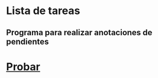 # **Lista de tareas**
## Programa para realizar anotaciones de pendientes 

# [Probar](https://adriancm21.github.io/Lista_de_tareas/)
